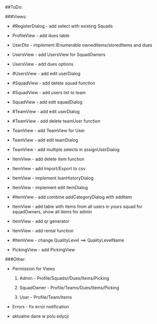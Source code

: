 
 ##ToDo:

###Views:

<ul>
<li><p>#RegisterDialog - add select with existing Squads</p></li>
<li><p>ProfileView - add dues table</p></li>
<li><p>UserDto - implement IEnumerable ownedItems/storedItems and dues</p></li>
<li><p>UsersView - add UsersView for SquadOwners</p></li>
<li><p>UsersView - add dues options</p></li>
<li><p>#UsersView - add edit userDialog</p></li>
<li><p>#SquadView - add delete squad function</p></li>
<li><p>#SquadView - add users list to team</p></li>
<li><p>SquadView - add edit squadDialog</p></li>
<li><p>#TeamView - add edit userDialog</p></li>
<li><p>#TeamView - add delete teamUser function</p></li>
<li><p>TeamView - add TeamView for User</p></li>
<li><p>TeamView - add edit teamDialog</p></li>
<li><p>TeamView - add multiple selects in assignUserDialog</p></li>
<li><p>ItemView - add delete item function</p></li>
<li><p>ItemView - add Import/Export to csv</p></li>
<li><p>ItemView - implement loanHistoryDialog</p></li>
<li><p>ItemView - implement edit itemDialog</p></li>
<li><p>#ItemView - add combine addCategoryDialog with addItem</p></li>
<li><p>ItemView - add table with items from all users in yours squad for squadOwners, show all items for admin</p></li>
<li><p>ItemView - add qr generator</p></li>
<li><p>ItemView - add rental function</p></li>
<li><p>#ItemView - change QualityLevel ==> QualityLevelName</p></li>
<li><p>PickingView - add PickingView</p></li>
</ul>


###Other:
<ul>
<li><p>Permission for Views</p></li> 
<ol>
<li><p>Admin - Profile/Squads//Dues/Items/Picking</p></li>
<li><p>SquadOwner - Profile/Teams/Dues/Items/Picking</p></li>
<li><p>User - Profile/Team/Items</p></li>  
</ol>
<li><p>Errors - fix error notification</p></li>
</ul>

- aktualne dane w polu edycji
